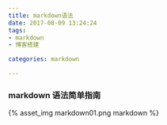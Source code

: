 ```yaml
---
title: markdown语法
date: 2017-08-09 13:24:24
tags:
- markdown
- 博客搭建

categories: markdown

---
```


### markdown 语法简单指南

<!-- more -->

{% asset_img markdown01.png markdown %}
